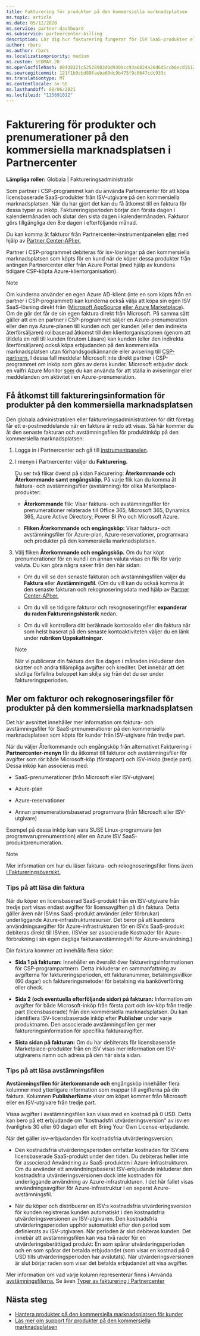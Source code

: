 ```yaml
---
title: Fakturering för produkter på den kommersiella marknadsplatsen
ms.topic: article
ms.date: 05/12/2020
ms.service: partner-dashboard
ms.subservice: partnercenter-billing
description: Lär dig hur fakturering fungerar för ISV SaaS-produkter eller -prenumerationer som köpts för kunder från den kommersiella marknadsplatsen i Partnercenter.
author: rbars
ms.author: rbars
ms.localizationpriority: medium
ms.custom: SEOMAY.20
ms.openlocfilehash: 88438321c52528983d0d9309cc93a6824a26d6d5ccb6ecd1512d66ec94ef2ecc
ms.sourcegitcommit: 121f1b9cbd88faeba60dc9b475f9c0647cdc933c
ms.translationtype: MT
ms.contentlocale: sv-SE
ms.lasthandoff: 08/06/2021
ms.locfileid: "115691012"
---
```

# <a name="billing-for-commercial-marketplace-products-and-subscriptions-in-partner-center"></a>Fakturering för produkter och prenumerationer på den kommersiella marknadsplatsen i Partnercenter


**Lämpliga roller:** Globala | Faktureringsadministratör

Som partner i CSP-programmet kan du använda Partnercenter för att köpa licensbaserade SaaS-produkter från ISV-utgivare på den kommersiella marknadsplatsen. När du har gjort det kan du få åtkomst till en faktura för dessa typer av inköp. Faktureringsperioden börjar den första dagen i kalendermånaden och slutar den sista dagen i kalendermånaden. Fakturor görs tillgängliga den 8:e dagen i efterföljande månad.

Du kan komma åt fakturor från Partnercenter-instrumentpanelen [eller](https://partner.microsoft.com/dashboard/) med hjälp av [Partner Center-API:er.](/partner-center/develop/)

Partner i CSP-programmet debiteras för isv-lösningar på den kommersiella marknadsplatsen som köpts för en kund när de köper dessa produkter från antingen Partnercenter eller från Azure Portal (med hjälp av kundens tidigare CSP-köpta Azure-klientorganisation).

>[!NOTE]
>Om kunderna använder en egen Azure AD-klient (inte en som köpts från en partner i CSP-programmet) kan kunderna också välja att köpa sin egen ISV SaaS-lösning direkt från ([Microsoft AppSource](https://appsource.microsoft.com/) [eller Azure Marketplace](https://azuremarketplace.microsoft.com/)). Om de gör det får de sin egen faktura direkt från Microsoft. På samma sätt gäller att om en partner i CSP-programmet säljer en Azure-prenumeration eller den nya Azure-planen till kunden och ger kunden (eller den indirekta återförsäljaren) rollbaserad åtkomst till den klientorganisationen (genom att tilldela en roll till kunden förutom Läsare) kan kunden (eller den indirekta återförsäljaren) också köpa erbjudanden på den kommersiella marknadsplatsen utan förhandsgodkännande eller avisering till [CSP-partnern.](/azure/role-based-access-control/built-in-roles) I dessa fall meddelar Microsoft inte direkt partner i CSP-programmet om inköp som görs av deras kunder. Microsoft erbjuder dock en valfri Azure Monitor [som](/azure/azure-monitor/platform/alerts-activity-log) du kan använda för att ställa in aviseringar eller meddelanden om aktivitet i en Azure-prenumeration.

## <a name="access-billing-information-for-commercial-marketplace-products"></a>Få åtkomst till faktureringsinformation för produkter på den kommersiella marknadsplatsen

Den globala administratören eller faktureringsadministratören för ditt företag får ett e-postmeddelande när en faktura är redo att visas. Så här kommer du åt den senaste fakturan och avstämningsfilen för produktinköp på den kommersiella marknadsplatsen:

1. Logga in i Partnercenter och gå till [instrumentpanelen](https://partner.microsoft.com/dashboard/).

2. I menyn i Partnercenter väljer du **Fakturering.** 

    Du ser två flikar överst på sidan Fakturering: **Återkommande och** **Återkommande samt engångsköp.** På varje flik kan du komma åt faktura- och avstämningsfiler (avstämning) för olika Marketplace-produkter:

    - **Återkommande** flik: Visar faktura- och avstämningsfiler för prenumerationer relaterade till Office 365, Microsoft 365, Dynamics 365, Azure Active Directory, Power BI Pro och Microsoft Azure.

    - **Fliken Återkommande och engångsköp:** Visar faktura- och avstämningsfiler för Azure-plan, Azure-reservationer, programvara och produkter på den kommersiella marknadsplatsen.
  
3. Välj fliken **Återkommande och engångsköp.** Om du har köpt prenumerationer för en kund i en annan valuta visas en flik för varje valuta. Du kan göra några saker från den här sidan:

    - Om du vill se den senaste fakturan och avstämningsfilen väljer **du Faktura** eller **Avstämningsfil**. (Om du vill kan du också komma åt den senaste fakturan och rekognoseringsdata med hjälp av [Partner Center-API:er.](/partner-center/develop/)

    - Om du vill se tidigare fakturor och rekognoseringsfiler **expanderar du raden Faktureringshistorik** nedan.

    - Om du vill kontrollera ditt beräknade kontosaldo eller din faktura när som helst baserat på den senaste kontoaktiviteten väljer du en länk under **rubriken Uppskattningar.**  

    >[!NOTE]
    > När vi publicerar din faktura den 8:e dagen i månaden inkluderar den skatter och andra tillämpliga avgifter och krediter. Det innebär att det slutliga förfallna beloppet kan skilja sig från det du ser under faktureringsperioden.

## <a name="more-about-invoices-and-recon-files-for-commercial-marketplace-products"></a>Mer om fakturor och rekognoseringsfiler för produkter på den kommersiella marknadsplatsen

Det här avsnittet innehåller mer information om faktura- och avstämningsfiler för SaaS-prenumerationer på den kommersiella marknadsplatsen som köpts för kunder från ISV-utgivare från tredje part.

När du väljer Återkommande och  engångsköp från alternativet Fakturering i **Partnercenter-menyn** får du åtkomst till fakturor och avstämningsfiler för avgifter som rör både Microsoft-köp (förstapart) och ISV-inköp (tredje part). Dessa inköp kan associeras med:

- SaaS-prenumerationer (från Microsoft eller ISV-utgivare)

- Azure-plan

- Azure-reservationer

- Annan prenumerationsbaserad programvara (från Microsoft eller ISV-utgivare)

Exempel på dessa inköp kan vara SUSE Linux-programvara (en programvaruprenumeration) eller en Azure ISV SaaS-produktprenumeration.

>[!NOTE]
> Mer information om hur du läser faktura- och rekognoseringsfiler finns även [i Faktureringsöversikt.](billing.md)

### <a name="tips-on-reading-your-invoice"></a>Tips på att läsa din faktura

När du köper en licensbaserad SaaS-produkt från en ISV-utgivare från tredje part visas endast avgifter för licensavgiften på din faktura. Detta gäller även när ISV:ns SaaS-produkt använder (eller förbrukar) underliggande Azure-infrastrukturresurser. Det beror på att kundens användningsavgifter för Azure-infrastrukturen för en ISV:s SaaS-produkt debiteras direkt till ISV:en. (ISV:er ser associerade Kostnader för Azure-förbrukning i sin egen dagliga fakturaavstämningsfil för Azure-användning.)

Din faktura kommer att innehålla flera sidor:

- **Sida 1 på fakturan:** Innehåller en översikt över faktureringsinformationen för CSP-programpartnern. Detta inkluderar en sammanfattning av avgifterna för faktureringsperioden, ett fakturanummer, betalningsvillkor (60 dagar) och faktureringsmetoder för betalning via banköverföring eller check.

- **Sida 2 (och eventuella efterföljande sidor) på fakturan:** Information om avgifter för både Microsoft-inköp från första part och isv-köp från tredje part (licensbaserade) från den kommersiella marknadsplatsen. Du kan identifiera ISV-licensbaserade inköp efter **Publisher** under varje produktnamn. Den associerade avstämningsfilen ger mer faktureringsinformation för specifika fakturaavgifter.

- **Sista sidan på fakturan:** Om du har debiterats för licensbaserade Marketplace-produkter från en ISV visas mer information om ISV-utgivarens namn och adress på den här sista sidan.

### <a name="tips-on-reading-your-reconciliation-file"></a>Tips på att läsa avstämningsfilen

**Avstämningsfilen för återkommande och** engångsköp innehåller flera kolumner med ytterligare information som mappar till avgifterna på din faktura. Kolumnen **PublisherName** visar om köpet kommer från Microsoft eller en ISV-utgivare från tredje part.

Vissa avgifter i avstämningsfilen kan visas med en kostnad på 0 USD. Detta kan bero på ett erbjudande om "kostnadsfri utvärderingsversion" av isv:en (vanligtvis 30 eller 60 dagar) eller ett Bring Your Own License-erbjudande.

När det gäller isv-erbjudanden för kostnadsfria utvärderingsversion:

- Den kostnadsfria utvärderingsperioden omfattar kostnaden för ISV:ens licensbaserade SaaS-produkt under den tiden. Du debiteras heller inte för associerad Användning av SaaS-produkten i Azure-infrastrukturen.  Om du använder ett användningsbaserat ISV-erbjudande inkluderar den kostnadsfria utvärderingsversionen dock inte kostnaden för underliggande användning av Azure-infrastrukturen. I det här fallet visas användningsavgifter för Azure-infrastruktur i en separat Azure-avstämningsfil.

- När du köper och distribuerar en ISV:s kostnadsfria utvärderingsversion för kunden registreras kunden automatiskt i den kostnadsfria utvärderingsversionen av ISV-utgivaren. Den kostnadsfria utvärderingsperioden upphör automatiskt efter den period som definierats av ISV-utgivaren. När perioden är slut debiteras kunden. Det innebär att avstämningsfilen kan visa två rader för en utvärderingsberättigad produkt: En som spårar utvärderingsperioden och en som spårar det betalda erbjudandet (som visar en kostnad på 0 USD tills utvärderingsperioden har avslutats). När utvärderingsversionen är slut börjar raden som visar det betalda erbjudandet att visa avgifter. 

Mer information om vad varje kolumn representerar finns i Använda [avstämningsfilerna.](use-the-reconciliation-files.md) Se även [Typer av fakturering i Partnercenter](./billing-basics.md)

## <a name="next-steps"></a>Nästa steg

- [Hantera produkter på den kommersiella marknadsplatsen för kunder](csp-commercial-marketplace-manage.md)
- [Läs mer om support för produkter på den kommersiella marknadsplatsen](csp-commercial-marketplace-support.md)